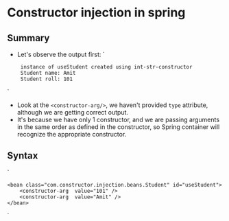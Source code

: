 # Constructor injection in spring

## Summary
- Let's observe the output first:
  `

       instance of useStudent created using int-str-constructor
       Student name: Amit
       Student roll: 101
`
- Look at the `<constructor-arg/>`, we haven't provided `type` attribute, although we are getting correct output.
- It's because we have only 1 constructor, and we are passing arguments in the same order as defined in the constructor, so  Spring container  will recognize the appropriate constructor.

## Syntax
`

    <bean class="com.constructor.injection.beans.Student" id="useStudent">
        <constructor-arg  value="101" />
        <constructor-arg  value="Amit" />
    </bean>

`